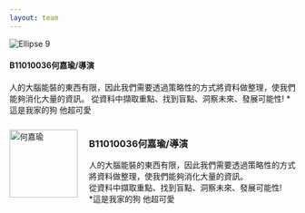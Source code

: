 ```yaml
---
layout: team
---
```



![Ellipse 9](https://github.com/justinlin099/Design-Method-Website/assets/61717681/1dddeddf-cc5e-4463-b531-080013fc5abb)
#### B11010036何嘉瑜/導演
人的大腦能裝的東西有限，因此我們需要透過策略性的方式將資料做整理，使我們能夠消化大量的資訊。
從資料中擷取重點、找到盲點、洞察未來、發展可能性!
*這是我家的狗 他超可愛

<div style="display: flex; align-items: center;">
    <img src="https://github.com/justinlin099/Design-Method-Website/assets/61717681/1dddeddf-cc5e-4463-b531-080013fc5abb" alt="何嘉瑜" width="120" style="margin-right: 20px;">
    <div>
        <h3>B11010036何嘉瑜/導演</h3>
        人的大腦能裝的東西有限，因此我們需要透過策略性的方式將資料做整理，使我們能夠消化大量的資訊。<br>
        從資料中擷取重點、找到盲點、洞察未來、發展可能性!<br>
        *這是我家的狗 他超可愛
    </div>
</div>
